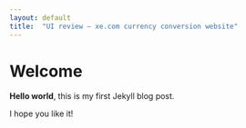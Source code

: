 ```yaml
---
layout: default
title:  "UI review – xe.com currency conversion website"
---
```


# Welcome

**Hello world**, this is my first Jekyll blog post.

I hope you like it!